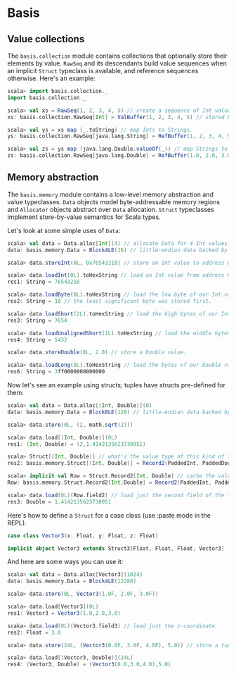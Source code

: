 Basis
=====

Value collections
--------------------------

The `basis.collection` module contains collections that optionally store their elements by value. `RawSeq` and its descendants build value sequences when an implicit `Struct` typeclass is available, and reference sequences otherwise. Here's an example:

```scala
scala> import basis.collection._
import basis.collection._

scala> val xs = RawSeq(1, 2, 3, 4, 5) // create a sequence of Int values.
xs: basis.collection.RawSeq[Int] = ValBuffer(1, 2, 3, 4, 5) // stored by-value.

scala> val ys = xs map (_.toString) // map Ints to Strings.
ys: basis.collection.RawSeq[java.lang.String] = RefBuffer(1, 2, 3, 4, 5) // stored by reference.

scala> val zs = ys map (java.lang.Double.valueOf(_)) // map Strings to Doubles.
zs: basis.collection.RawSeq[java.lang.Double] = RefBuffer(1.0, 2.0, 3.0, 4.0, 5.0) // stored by value again.
```

Memory abstraction
------------------

The `basis.memory` module contains a low-level memory abstraction and value typeclasses. `Data` objects model byte-addressable memory regions and `Allocator` objects abstract over `Data` allocation. `Struct` typeclasses implement store-by-value semantics for Scala types.

Let's look at some simple uses of `Data`:

```scala
scala> val data = Data.alloc[Int](4) // allocate Data for 4 Int values.
data: basis.memory.Data = Block4LE(16) // little-endian data backed by an Int array.

scala> data.storeInt(0L, 0x76543210) // store an Int value to address 0.

scala> data.loadInt(0L).toHexString // load an Int value from address 0.
res1: String = 76543210

scala> data.loadByte(0L).toHexString // load the low byte of our Int value.
res2: String = 10 // the least significant byte was stored first.

scala> data.loadShort(2L).toHexString // load the high bytes of our Int value.
res3: String = 7654

scala> data.loadUnalignedShort(1L).toHexString // load the middle bytes of our Int value.
res4: String = 5432

scala> data.storeDouble(8L, 2.0) // store a Double value.

scala> data.loadLong(8L).toHexString // load the bytes of our Double value.
res6: String = 3ff0000000000000
```

Now let's see an example using structs; tuples have structs pre-defined for them:

```scala
scala> val data = Data.alloc[(Int, Double)](8)
data: basis.memory.Data = Block8LE(128) // little-endian data backed by a Long array.

scala> data.store(0L, (2, math.sqrt(2)))

scala> data.load[(Int, Double)](0L)
res1: (Int, Double) = (2,1.4142135623730951)

scala> Struct[(Int, Double)] // what's the value type of this kind of tuple?
res2: basis.memory.Struct[(Int, Double)] = Record2(PaddedInt, PaddedDouble)

scala> implicit val Row = Struct.Record2[Int, Double] // cache the value type.
Row: basis.memory.Struct.Record2[Int,Double] = Record2(PaddedInt, PaddedDouble)

scala> data.load(0L)(Row.field2) // load just the second field of the tuple.
res3: Double = 1.4142135623730951
```

Here's how to define a `Struct` for a case class (use :paste mode in the REPL).

```scala
case class Vector3(x: Float, y: Float, z: Float)

implicit object Vector3 extends Struct3[Float, Float, Float, Vector3]
```

And here are some ways you can use it:

```scala
scala> val data = Data.alloc[Vector3](1024)
data: basis.memory.Data = Block4LE(12288)

scala> data.store(0L, Vector3(1.0F, 2.0F, 3.0F))

scala> data.load[Vector3](0L)
res1: Vector3 = Vector3(1.0,2.0,3.0)

scaka> data.load(0L)(Vector3.field3) // load just the z-coordinate.
res2: Float = 3.0

scala> data.store(24L, (Vector3(0.0F, 3.0F, 4.0F), 5.0)) // store a tuple of a vector and a norm.

scala> data.load[(Vector3, Double)](24L)
res4: (Vector3, Double) = (Vector3(0.0,3.0,4.0),5.0)
```

